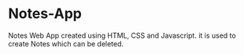 # Notes-App
Notes Web App created using HTML, CSS and Javascript.
it is used to create Notes which can be deleted.
